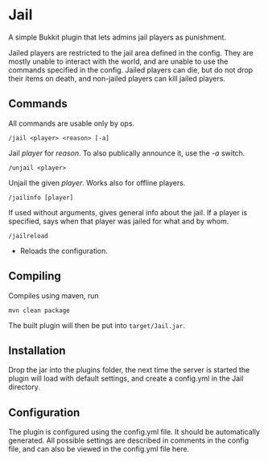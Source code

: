 Jail
=====

A simple Bukkit plugin that lets admins jail players as punishment.

Jailed players are restricted to the jail area defined in the config. They are mostly unable to interact with the world, and are unable to use the commands specified in the config. Jailed players can die, but do not drop their items on death, and non-jailed players can kill jailed players.

Commands
-----
All commands are usable only by ops.

```
/jail <player> <reason> [-a]
```
Jail *player* for *reason*. To also publically announce it, use the *-a* switch.

```
/unjail <player>
```
Unjail the given *player*. Works also for offline players.

```
/jailinfo [player]
```
If used without arguments, gives general info about the jail. If a player is specified, says when that player was jailed for what and by whom.

```
/jailreload
```
- Reloads the configuration.

Compiling
-----
Compiles using maven, run
```
mvn clean package
```
The built plugin will then be put into `target/Jail.jar`.

Installation
-----
Drop the jar into the plugins folder, the next time the server is started the plugin will load with default settings, and create a config.yml in the Jail directory.

Configuration
-----
The plugin is configured using the config.yml file. It should be automatically generated. All possible settings are described in comments in the config file, and can also be viewed in the config.yml file here.
